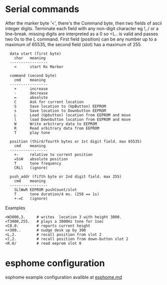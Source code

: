 # Serial commands
After the marker byte '<', there's the Command byte, then two fields of ascii integer digits. 
Terminate each field with any non-digit character eg !,./ or a line-break.
missing digits are interpreted as a 0 so <L.. is valid and passes two 0s to the L command.
First field (position) can be any number up to a maximum of 65535, the second field (slot) has a maximum of 255.

```
  data start (first byte)
    char   meaning
  -----------------
    <      start Rx Marker

  command (second byte)
    cmd    meaning
  -----------------
    +      increase
    -      decrease
    =      absolute
    C      Ask for current location
    S      Save location to (UpButton) EEPROM
    s      Save location to Downbutton EEPROM
    L      Load (Upbutton) location from EEPROM and move
    l      load Downbutton location from EEPROM and move
    W      Write arbitrary data to EEPROM
    R      Read arbitrary data from EEPROM
    T      play tone

  position (third/fourth bytes or 1st digit field. max 65535)
    cmd    meaning
  -----------------
    +-     relative to current position
    =SsW   absolute position
    T      tone frequency
    CRLl   (ignore)

  push_addr (fifth byte or 2nd digit field. max 255)
    cmd    meaning
  -----------------
    SLlWwR EEPROM pushCount/slot
    T      tone duration/4 ms. (250 == 1s)
    +-=C   (ignore)

```

Examples
```
<W3000,3.     # writes  location 3 with height 3000.
<T3000,255.   # plays a 3000Hz tone for 1sec
<C0.0.        # reports current height
<+300..       # nudge desk up by 300
<L,2.         # recall position from slot 2
<l,2.         # recall position from down-button slot 2
<R.0/         # read eeprom slot 0
```

# esphome configuration
esphome example configuration avalible at [esphome.md](esphome.md)
